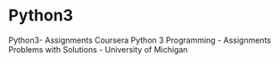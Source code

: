 # Python3
Python3- Assignments
Coursera Python 3 Programming - Assignments Problems with Solutions  - University of Michigan
